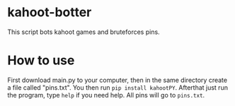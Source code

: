 # kahoot-botter
This script bots kahoot games and bruteforces pins.

# How to use
First download main.py to your computer, then in the same directory create a file called "pins.txt".
You then run `pip install kahootPY`.
Afterthat just run the program, type `help` if you need help.
All pins will go to `pins.txt`.
